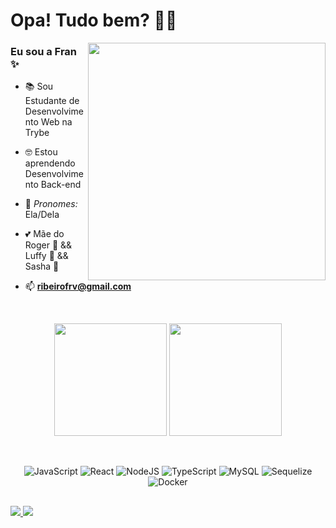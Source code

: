 # Opa! Tudo bem? :ok_woman:

<img align="right" width="380" src="https://media.tenor.com/RXQDlHto03EAAAAC/chopper-shookt.gif" />

### Eu sou a Fran :sparkles:

- :books: Sou Estudante de Desenvolvimento Web na Trybe

- :nerd_face: Estou aprendendo Desenvolvimento Back-end

- :unicorn: _Pronomes:_ Ela/Dela

- :two_hearts: Mãe do Roger :baby: && Luffy :dog: && Sasha :dog:

- 📫 **ribeirofrv@gmail.com**

<br
/>

<div align="center">
  <img height="180em" src="https://github-readme-stats.vercel.app/api?username=ribeirofrv&show_icons=true&theme=aura&include_all_commits=true&count_private=true"/>
  <img height="180em" src="https://github-readme-stats.vercel.app/api/top-langs/?username=ribeirofrv&hide=handlebars&layout=compact&langs_count=10&theme=aura"/>

  <!-- TEMAS: dark, radical, merko, gruvbox, tokyonight, onedark, cobalt, synthwave, highcontrast, dracula -->
</div>

<br
/>

<div align="center">

  ![JavaScript](https://img.shields.io/badge/javascript-%23323330.svg?style=for-the-badge&logo=javascript&logoColor=%23F7DF1E)
  ![React](https://img.shields.io/badge/react-%2320232a.svg?style=for-the-badge&logo=react&logoColor=%2361DAFB)
  ![NodeJS](https://img.shields.io/badge/Node.js-43853D?style=for-the-badge&logo=node.js&logoColor=white)
  ![TypeScript](https://img.shields.io/badge/TypeScript-007ACC?style=for-the-badge&logo=typescript&logoColor=white)
  ![MySQL](https://img.shields.io/badge/MySQL-005C84?style=for-the-badge&logo=mysql&logoColor=white)
  ![Sequelize](https://img.shields.io/badge/Sequelize-52B0E7?style=for-the-badge&logo=Sequelize&logoColor=white)
  ![Docker](https://img.shields.io/badge/Docker-2CA5E0?style=for-the-badge&logo=docker&logoColor=white)
  
</div>

##

<div
>
  <a
  href = "mailto: ribeirofrv@gmail.com">
    <img
    src="https://img.shields.io/badge/-Gmail-%23EA4335?style=for-the-badge&logo=gmail&logoColor=white" target="_blank">
  </a>
  <a
    href="https://www.linkedin.com/in/ribeirofrv/" target="_blank">
    <img
      src="https://img.shields.io/badge/-LinkedIn-%230077B5?style=for-the-badge&logo=linkedin&logoColor=white" target="_blank">
  </a>
</div>
